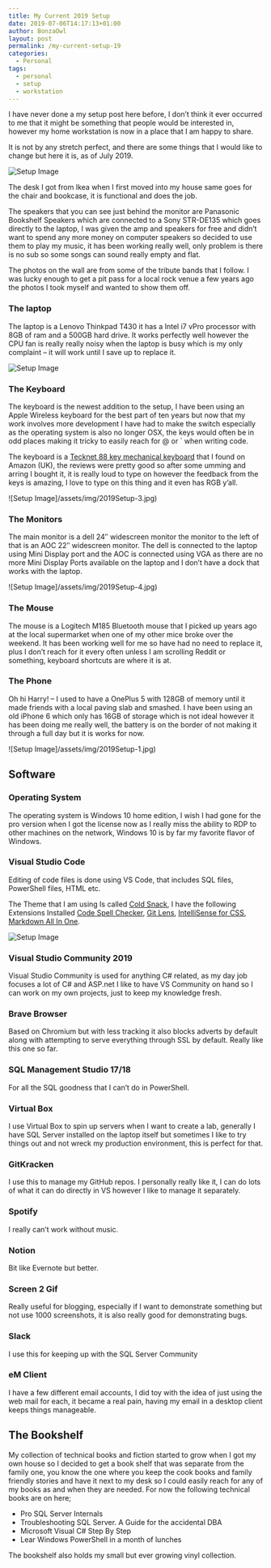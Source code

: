 ```yaml
---
title: My Current 2019 Setup
date: 2019-07-06T14:17:13+01:00
author: BonzaOwl
layout: post
permalink: /my-current-setup-19
categories:
  - Personal
tags:
  - personal
  - setup
  - workstation
---
```

I have never done a my setup post here before, I don&#8217;t think it ever occurred to me that it might be something that people would be interested in, however my home workstation is now in a place that I am happy to share.

It is not by any stretch perfect, and there are some things that I would like to change but here it is, as of July 2019.

![Setup Image](/assets/img/2019Setup-5.jpg)

The desk I got from Ikea when I first moved into my house same goes for the chair and bookcase, it is functional and does the job.

The speakers that you can see just behind the monitor are Panasonic Bookshelf Speakers which are connected to a Sony STR-DE135 which goes directly to the laptop, I was given the amp and speakers for free and didn&#8217;t want to spend any more money on computer speakers so decided to use them to play my music, it has been working really well, only problem is there is no sub so some songs can sound really empty and flat.

The photos on the wall are from some of the tribute bands that I follow. I was lucky enough to get a pit pass for a local rock venue a few years ago the photos I took myself and wanted to show them off.

### The laptop

The laptop is a Lenovo Thinkpad T430 it has a Intel i7 vPro processor with 8GB of ram and a 500GB hard drive. It works perfectly well however the CPU fan is really really noisy when the laptop is busy which is my only complaint &#8211; it will work until I save up to replace it.

![Setup Image](/assets/img/2019Setup-2.jpg)

### The Keyboard

The keyboard is the newest addition to the setup, I have been using an Apple Wireless keyboard for the best part of ten years but now that my work involves more development I have had to make the switch especially as the operating system is also no longer OSX, the keys would often be in odd places making it tricky to easily reach for @ or \` when writing code.

The keyboard is a [Tecknet 88 key mechanical keyboard](https://www.amazon.co.uk/TeckNet-Mechanical-Keyboard-Anti-ghosting-Waterproof/dp/B010IIKHBK/ref=sr_1_1_sspa?keywords=Tecknet+keyboard&qid=1562408012&s=gateway&sr=8-1-spons&psc=1) that I found on Amazon (UK), the reviews were pretty good so after some umming and arring I bought it, it is really loud to type on however the feedback from the keys is amazing, I love to type on this thing and it even has RGB y&#8217;all.

![Setup Image]/assets/img/2019Setup-3.jpg)

### The Monitors

The main monitor is a dell 24&#8243; widescreen monitor the monitor to the left of that is an AOC 22&#8243; widescreen monitor. The dell is connected to the laptop using Mini Display port and the AOC is connected using VGA as there are no more Mini Display Ports available on the laptop and I don&#8217;t have a dock that works with the laptop.

![Setup Image]/assets/img/2019Setup-4.jpg)

### The Mouse

The mouse is a Logitech M185 Bluetooth mouse that I picked up years ago at the local supermarket when one of my other mice broke over the weekend. It has been working well for me so have had no need to replace it, plus I don&#8217;t reach for it every often unless I am scrolling Reddit or something, keyboard shortcuts are where it is at.

### The Phone

Oh hi Harry! &#8211; I used to have a OnePlus 5 with 128GB of memory until it made friends with a local paving slab and smashed. I have been using an old iPhone 6 which only has 16GB of storage which is not ideal however it has been doing me really well, the battery is on the border of not making it through a full day but it is works for now.

![Setup Image]/assets/img/2019Setup-1.jpg)

## Software

### Operating System

The operating system is Windows 10 home edition, I wish I had gone for the pro version when I got the license now as I really miss the ability to RDP to other machines on the network, Windows 10 is by far my favorite flavor of Windows.

### Visual Studio Code

Editing of code files is done using VS Code, that includes SQL files, PowerShell files, HTML etc.

The Theme that I am using Is called [Cold Snack](https://github.com/evrowe/vscode-cold-snack), I have the following Extensions Installed [Code Spell Checker](https://marketplace.visualstudio.com/items?itemName=streetsidesoftware.code-spell-checker), [Git Lens](https://marketplace.visualstudio.com/items?itemName=eamodio.gitlens), [IntelliSense for CSS](https://marketplace.visualstudio.com/items?itemName=Zignd.html-css-class-completion), [Markdown All In One](https://marketplace.visualstudio.com/items?itemName=yzhang.markdown-all-in-one).

![Setup Image](/assets/img/VSCode.png)

### Visual Studio Community 2019

Visual Studio Community is used for anything C# related, as my day job focuses a lot of C# and ASP.net I like to have VS Community on hand so I can work on my own projects, just to keep my knowledge fresh.

### Brave Browser

Based on Chromium but with less tracking it also blocks adverts by default along with attempting to serve everything through SSL by default. Really like this one so far.

### SQL Management Studio 17/18

For all the SQL goodness that I can&#8217;t do in PowerShell.

### Virtual Box

I use Virtual Box to spin up servers when I want to create a lab, generally I have SQL Server installed on the laptop itself but sometimes I like to try things out and not wreck my production environment, this is perfect for that.

### GitKracken

I use this to manage my GitHub repos. I personally really like it, I can do lots of what it can do directly in VS however I like to manage it separately.

### Spotify

I really can&#8217;t work without music.

### Notion

Bit like Evernote but better.

### Screen 2 Gif

Really useful for blogging, especially if I want to demonstrate something but not use 1000 screenshots, it is also really good for demonstrating bugs.

### Slack

I use this for keeping up with the SQL Server Community

### eM Client

I have a few different email accounts, I did toy with the idea of just using the web mail for each, it became a real pain, having my email in a desktop client keeps things manageable.

## The Bookshelf

My collection of technical books and fiction started to grow when I got my own house so I decided to get a book shelf that was separate from the family one, you know the one where you keep the cook books and family friendly stories and have it next to my desk so I could easily reach for any of my books as and when they are needed. For now the following technical books are on here;

  * Pro SQL Server Internals
  * Troubleshooting SQL Server. A Guide for the accidental DBA
  * Microsoft Visual C# Step By Step
  * Lear Windows PowerShell in a month of lunches

The bookshelf also holds my small but ever growing vinyl collection.